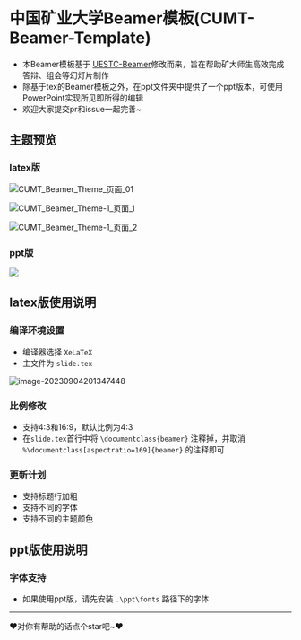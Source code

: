 # 中国矿业大学Beamer模板(CUMT-Beamer-Template)

- 本Beamer模板基于 [UESTC-Beamer](https://www.overleaf.com/latex/templates/uestc-beamer-theme/ybqzdsgvrfdq)修改而来，旨在帮助矿大师生高效完成答辩、组会等幻灯片制作
- 除基于tex的Beamer模板之外，在ppt文件夹中提供了一个ppt版本，可使用PowerPoint实现所见即所得的编辑
- 欢迎大家提交pr和issue一起完善~

## 主题预览

### latex版

![CUMT_Beamer_Theme_页面_01](https://lgy0404.oss-cn-shanghai.aliyuncs.com/typoraCUMT_Beamer_Theme_%E9%A1%B5%E9%9D%A2_01.jpg)

![CUMT_Beamer_Theme-1_页面_1](https://lgy0404.oss-cn-shanghai.aliyuncs.com/typoraCUMT_Beamer_Theme-1_%E9%A1%B5%E9%9D%A2_1.jpg)

![CUMT_Beamer_Theme-1_页面_2](https://lgy0404.oss-cn-shanghai.aliyuncs.com/typoraCUMT_Beamer_Theme-1_%E9%A1%B5%E9%9D%A2_2.jpg)

### ppt版

![](https://lgy0404.oss-cn-shanghai.aliyuncs.com/typora%E4%BB%BF%E7%85%A7Beamer%E5%AE%9E%E7%8E%B0%E7%9A%84PPT%E7%89%88%E6%A8%A1%E6%9D%BF-%E8%AF%B7%E5%85%88%E5%AE%89%E8%A3%85%E5%AD%97%E4%BD%93.jpg)

## latex版使用说明

### 编译环境设置

- 编译器选择 `XeLaTeX` 
- 主文件为 `slide.tex`

![image-20230904201347448](https://lgy0404.oss-cn-shanghai.aliyuncs.com/typoraimage-20230904201347448.png)



### 比例修改

- 支持4:3和16:9，默认比例为4:3
- 在`slide.tex`首行中将 `\documentclass{beamer}` 注释掉，并取消 `%\documentclass[aspectratio=169]{beamer}` 的注释即可

### 更新计划

- 支持标题行加粗
- 支持不同的字体
- 支持不同的主题颜色

## ppt版使用说明

### 字体支持

- 如果使用ppt版，请先安装 `.\ppt\fonts` 路径下的字体

---

❤️对你有帮助的话点个star吧~❤️